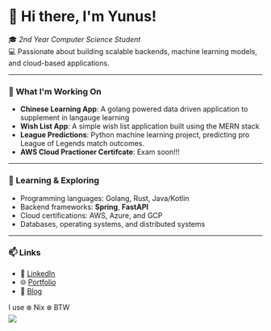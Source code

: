 # 👋 Hi there, I'm Yunus!  

🎓 *2nd Year Computer Science Student*  
💻 Passionate about building scalable backends, machine learning models, and cloud-based applications.  

---

### 🚀 What I'm Working On  
- **Chinese Learning App**: A golang powered data driven application to supplement in langauge learning
- **Wish List App**: A simple wish list application built using the MERN stack
- **League Predictions**: Python machine learning project, predicting pro League of Legends match outcomes.
- **AWS Cloud Practioner Certifcate**: Exam soon!!!

---

### 🌱 Learning & Exploring  
- Programming languages: Golang, Rust, Java/Kotlin
- Backend frameworks: **Spring**, **FastAPI**  
- Cloud certifications: AWS, Azure, and GCP  
- Databases, operating systems, and distributed systems  

---

### 📫 Links
- 💼 [LinkedIn](https://www.linkedin.com/in/yunzz/)  
- 🌐 [Portfolio](https://yunz.dev)
- 📝 [Blog](https://medium.com/@ynssyd0210)

I use ❄️ Nix ❄️ BTW <br>
![](https://komarev.com/ghpvc/?username=yunz-dev&style=for-the-badge)
<!-- Proudly created with GPRM ( https://gprm.itsvg.in ) -->
<!--
**yunz-dev/yunz-dev** is a ✨ _special_ ✨ repository because its `README.md` (this file) appears on your GitHub profile.
Here are some ideas to get you started:
- 🔭 I’m currently working on ...
- 🌱 I’m currently learning ...
- 👯 I’m looking to collaborate on ...
- 🤔 I’m looking for help with ...
- 💬 Ask me about ...
- 📫 How to reach me: ...
- 😄 Pronouns: ...
- ⚡ Fun fact: ...
-->
